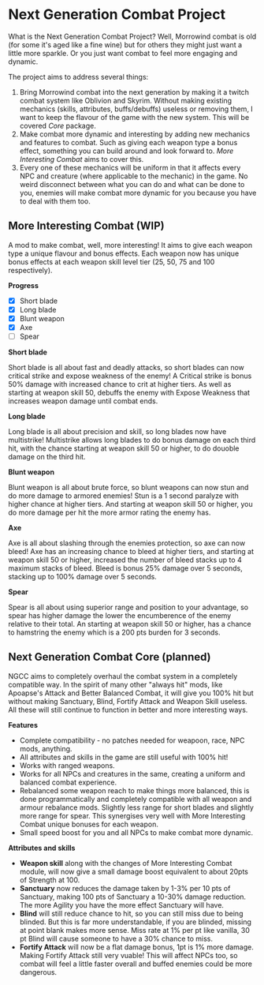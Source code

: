 # Next Generation Combat Project

What is the Next Generation Combat Project? Well, Morrowind combat is old (for some it's aged like a fine wine) but for others they might just want a little more sparkle. Or you just want combat to feel more engaging and dynamic.

The project aims to address several things:

1. Bring Morrowind combat into the next generation by making it a twitch combat system like Oblivion and Skyrim. Without making existing mechanics (skills, attributes, buffs/debuffs) useless or removing them, I want to keep the flavour of the game with the new system. This will be covered *Core* package.
2. Make combat more dynamic and interesting by adding new mechanics and features to combat. Such as giving each weapon type a bonus effect, something you can build around and look forward to. *More Interesting Combat* aims to cover this.
3. Every one of these mechanics will be uniform in that it affects every NPC and creature (where applicable to the mechanic) in the game. No weird disconnect between what you can do and what can be done to you, enemies will make combat more dynamic for you because you have to deal with them too.

## More Interesting Combat (WIP)

A mod to make combat, well, more interesting! It aims to give each weapon type a unique flavour and bonus effects. Each weapon now has unique bonus effects at each weapon skill level tier (25, 50, 75 and 100 respectively).

**Progress**

- [x] Short blade
- [x] Long blade
- [x] Blunt weapon
- [x] Axe
- [ ] Spear

**Short blade** 

Short blade is all about fast and deadly attacks, so short blades can now critical strike and expose weakness of the enemy!
A Critical strike is bonus 50% damage with increased chance to crit at higher tiers.
As well as starting at weapon skill 50, debuffs the enemy with Expose Weakness that increases weapon damage until combat ends.

**Long blade**

Long blade is all about precision and skill, so long blades now have multistrike!
Multistrike allows long blades to do bonus damage on each third hit, with the chance starting at weapon skill 50 or higher, to do douoble damage on the third hit.

**Blunt weapon**

Blunt weapon is all about brute force, so blunt weapons can now stun and do more damage to armored enemies!
Stun is a 1 second paralyze with higher chance at higher tiers. And starting at weapon skill 50 or higher, you do more damage per hit the more armor rating the enemy has.

**Axe**

Axe is all about slashing through the enemies protection, so axe can now bleed!
Axe has an increasing chance to bleed at higher tiers, and starting at weapon skill 50 or higher, increased the number of bleed stacks up to 4 maximum stacks of bleed.
Bleed is bonus 25% damage over 5 seconds, stacking up to 100% damage over 5 seconds.

**Spear**

Spear is all about using superior range and position to your advantage, so spear has higher damage the lower the encumberence of the enemy relative to their total. An starting at weapon skill 50 or higher, has a chance to hamstring the enemy which is a 200 pts burden for 3 seconds. 

## Next Generation Combat Core (planned)

NGCC aims to completely overhaul the combat system in a completely compatible way. In the spirit of many other "always hit" mods,  like Apoapse's Attack and Better Balanced Combat, it will give you 100% hit but without making Sanctuary, Blind, Fortify Attack and Weapon Skill useless. All these will still continue to function in better and more interesting ways.

**Features**

* Complete compatibility - no patches needed for weapoon, race, NPC mods, anything.
* All attributes and skills in the game are still useful with 100% hit!
* Works with ranged weapons.
* Works for all NPCs and creatures in the same, creating a uniform and balanced combat experience.
* Rebalanced some weapon reach to make things more balanced, this is done programmatically and completely compatible with all weapon and armour rebalance mods. Slightly less range for short blades and slightly more range for spear. This synergises very well with More Interesting Combat unique bonuses for each weapon.
* Small speed boost for you and all NPCs to make combat more dynamic.

**Attributes and skills**

* __Weapon skill__ along with the changes of More Interesting Combat module, will now give a small damage boost equivalent to about 20pts of Strength at 100.
* __Sanctuary__ now reduces the damage taken by 1-3% per 10 pts of Sanctuary, making 100 pts of Sanctuary a 10-30% damage reduction. The more Agility you have the more effect Sanctuary will have.
* __Blind__ will still reduce chance to hit, so you can still miss due to being blinded. But this is far more understandable, if you are blinded, missing at point blank makes more sense. Miss rate at 1% per pt like vanilla, 30 pt Blind will cause someone to have a 30% chance to miss.
* __Fortify Attack__ will now be a flat damage bonus, 1pt is 1% more damage. Making Fortify Attack still very vuable! This will affect NPCs too, so combat will feel a little faster overall and buffed enemies could be more dangerous.
